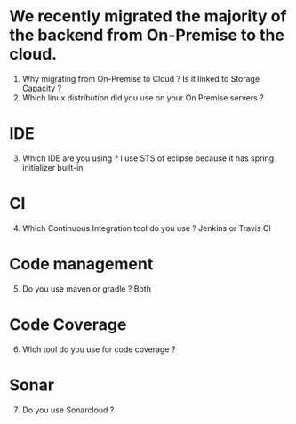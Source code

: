 # We recently migrated the majority of the backend from On-Premise to the cloud.
 1) Why migrating from On-Premise to Cloud ? Is it linked to Storage Capacity ?
 2) Which linux distribution did you use on your On Premise servers ?


# IDE
 3) Which IDE are you using ? I use STS of eclipse because it has spring initializer built-in
 
 
# CI
 4) Which Continuous Integration tool do you use ? Jenkins or Travis CI
 
# Code management
 5) Do you use maven or gradle ? Both
 
# Code Coverage
 6) Wich tool do you use for code coverage ? 
 
# Sonar
 
 7) Do you use Sonarcloud ?
 

